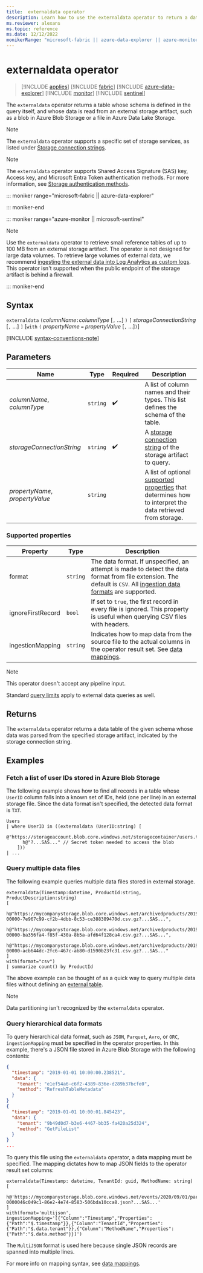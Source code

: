 ```yaml
---
title:  externaldata operator
description: Learn how to use the externaldata operator to return a data table of the given schema whose data was parsed from the specified storage artifact.
ms.reviewer: alexans
ms.topic: reference
ms.date: 12/12/2022
monikerRange: "microsoft-fabric || azure-data-explorer || azure-monitor || microsoft-sentinel"
---
```

# externaldata operator

> [!INCLUDE [applies](../includes/applies-to-version/applies.md)] [!INCLUDE [fabric](../includes/applies-to-version/fabric.md)] [!INCLUDE [azure-data-explorer](../includes/applies-to-version/azure-data-explorer.md)] [!INCLUDE [monitor](../includes/applies-to-version/monitor.md)] [!INCLUDE [sentinel](../includes/applies-to-version/sentinel.md)]

The `externaldata` operator returns a table whose schema is defined in the query itself, and whose data is read from an external storage artifact, such as a blob in Azure Blob Storage or a file in Azure Data Lake Storage.

> [!NOTE]
> The `externaldata` operator supports a specific set of storage services, as listed under [Storage connection strings](../api/connection-strings/storage-connection-strings.md).

> [!NOTE]
> The `externaldata` operator supports Shared Access Signature (SAS) key, Access key, and Microsoft Entra Token authentication methods. For more information, see [Storage authentication methods](../api/connection-strings/storage-connection-strings.md).

::: moniker range="microsoft-fabric  || azure-data-explorer"

::: moniker-end

::: moniker range="azure-monitor || microsoft-sentinel"

> [!NOTE]
> Use the `externaldata` operator to retrieve small reference tables of up to 100 MB from an external storage artifact. The operator is not designed for large data volumes. To retrieve large volumes of external data, we recommend [ingesting the external data into Log Analytics as custom logs](/azure/azure-monitor/logs/tutorial-custom-logs).
> This operator isn't supported when the public endpoint of the storage artifact is behind a firewall.

::: moniker-end

## Syntax

`externaldata` `(`*columnName*`:`*columnType* [`,` ...] `)`
`[` *storageConnectionString* [`,` ...] `]`
[`with` `(` *propertyName* `=` *propertyValue* [`,` ...]`)`]

[!INCLUDE [syntax-conventions-note](../includes/syntax-conventions-note.md)]

## Parameters

| Name | Type | Required | Description |
|--|--|--|--|
| *columnName*, *columnType* | `string` |  :heavy_check_mark:| A list of column names and their types. This list defines the schema of the table. |
| *storageConnectionString* | `string` |  :heavy_check_mark:| A [storage connection string](../api/connection-strings/storage-connection-strings.md) of the storage artifact to query. |
| *propertyName*, *propertyValue* | `string` | | A list of optional [supported properties](#supported-properties) that determines how to interpret the data retrieved from storage.

### Supported properties

| Property         | Type     | Description       |
|------------------|----------|-------------------|
| format         | `string` | The data format. If unspecified, an attempt is made to detect the data format from file extension. The default is `CSV`. All [ingestion data formats](../ingestion-supported-formats.md) are supported. |
| ignoreFirstRecord | `bool` | If set to `true`, the first record in every file is ignored. This property is useful when querying CSV files with headers. |
| ingestionMapping | `string` | Indicates how to map data from the source file to the actual columns in the operator result set. See [data mappings](../management/mappings.md). |

> [!NOTE]
>
> This operator doesn't accept any pipeline input.
>
> Standard [query limits](../concepts/query-limits.md) apply to external data queries as well.

## Returns

The `externaldata` operator returns a data table of the given schema whose data was parsed from the specified storage artifact, indicated by the storage connection string.

## Examples

### Fetch a list of user IDs stored in Azure Blob Storage

The following example shows how to find all records in a table whose `UserID` column falls into a known set of IDs, held (one per line) in an external storage file. Since the data format isn't specified, the detected data format is `TXT`.

```kusto
Users
| where UserID in ((externaldata (UserID:string) [
    @"https://storageaccount.blob.core.windows.net/storagecontainer/users.txt" 
      h@"?...SAS..." // Secret token needed to access the blob
    ]))
| ...
```

### Query multiple data files

The following example queries multiple data files stored in external storage.

```kusto
externaldata(Timestamp:datetime, ProductId:string, ProductDescription:string)
[
  h@"https://mycompanystorage.blob.core.windows.net/archivedproducts/2019/01/01/part-00000-7e967c99-cf2b-4dbb-8c53-ce388389470d.csv.gz?...SAS...",
  h@"https://mycompanystorage.blob.core.windows.net/archivedproducts/2019/01/02/part-00000-ba356fa4-f85f-430a-8b5a-afd64f128ca4.csv.gz?...SAS...",
  h@"https://mycompanystorage.blob.core.windows.net/archivedproducts/2019/01/03/part-00000-acb644dc-2fc6-467c-ab80-d1590b23fc31.csv.gz?...SAS..."
]
with(format="csv")
| summarize count() by ProductId
```

The above example can be thought of as a quick way to query multiple data files without defining an [external table](schema-entities/external-tables.md).

> [!NOTE]
> Data partitioning isn't recognized by the `externaldata` operator.

### Query hierarchical data formats

To query hierarchical data format, such as `JSON`, `Parquet`, `Avro`, or `ORC`, `ingestionMapping` must be specified in the operator properties.
In this example, there's a JSON file stored in Azure Blob Storage with the following contents:

```JSON
{
  "timestamp": "2019-01-01 10:00:00.238521",   
  "data": {    
    "tenant": "e1ef54a6-c6f2-4389-836e-d289b37bcfe0",   
    "method": "RefreshTableMetadata"   
  }   
}   
{
  "timestamp": "2019-01-01 10:00:01.845423",   
  "data": {   
    "tenant": "9b49d0d7-b3e6-4467-bb35-fa420a25d324",   
    "method": "GetFileList"   
  }   
}
...
```

To query this file using the `externaldata` operator, a data mapping must be specified. The mapping dictates how to map JSON fields to the operator result set columns:

```kusto
externaldata(Timestamp: datetime, TenantId: guid, MethodName: string)
[ 
   h@'https://mycompanystorage.blob.core.windows.net/events/2020/09/01/part-0000046c049c1-86e2-4e74-8583-506bda10cca8.json?...SAS...'
]
with(format='multijson', ingestionMapping='[{"Column":"Timestamp","Properties":{"Path":"$.timestamp"}},{"Column":"TenantId","Properties":{"Path":"$.data.tenant"}},{"Column":"MethodName","Properties":{"Path":"$.data.method"}}]')
```

The `MultiJSON` format is used here because single JSON records are spanned into multiple lines.

For more info on mapping syntax, see [data mappings](../management/mappings.md).
